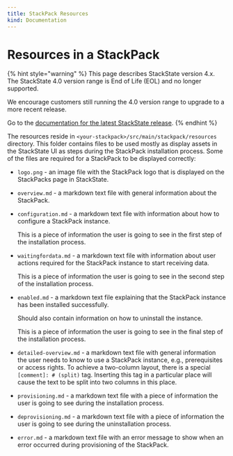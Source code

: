```yaml
---
title: StackPack Resources
kind: Documentation
---
```


# Resources in a StackPack

{% hint style="warning" %}
This page describes StackState version 4.x.  
The StackState 4.0 version range is End of Life (EOL) and no longer supported.

We encourage customers still running the 4.0 version range to upgrade to a more recent release.

Go to the [documentation for the latest StackState release](https://docs.stackstate.com/).
{% endhint %}

The resources reside in `<your-stackpack>/src/main/stackpack/resources` directory. This folder contains files to be used mostly as display assets in the StackState UI as steps during the StackPack installation process. Some of the files are required for a StackPack to be displayed correctly:

* `logo.png` - an image file with the StackPack logo that is displayed on the StackPacks page in StackState.
* `overview.md` - a markdown text file with general information about the StackPack.
* `configuration.md` - a markdown text file with information about how to configure a StackPack instance.

  This is a piece of information the user is going to see in the first step of the installation process.

* `waitingfordata.md` - a markdown text file with information about user actions required for the StackPack instance to start receiving data.

  This is a piece of information the user is going to see in the second step of the installation process.

* `enabled.md` - a markdown text file explaining that the StackPack instance has been installed successfully.

  Should also contain information on how to uninstall the instance.

  This is a piece of information the user is going to see in the final step of the installation process.

* `detailed-overview.md` - a markdown text file with general information the user needs to know to use a StackPack instance, e.g., prerequisites or access rights. To achieve a two-column layout, there is a special `[comment]: # (split)` tag. Inserting this tag in a particular place will cause the text to be split into two columns in this place.
* `provisioning.md` - a markdown text file with a piece of information the user is going to see during the installation process.
* `deprovisioning.md` - a markdown text file with a piece of information the user is going to see during the uninstallation process.
* `error.md` - a markdown text file with an error message to show when an error occurred during provisioning of the StackPack.

